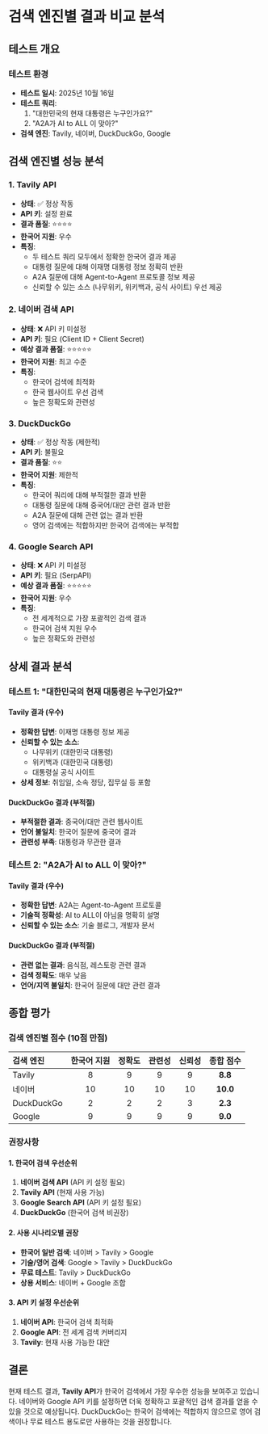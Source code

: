 # 검색 엔진별 결과 비교 분석

## 테스트 개요

### 테스트 환경
- **테스트 일시**: 2025년 10월 16일
- **테스트 쿼리**: 
  1. "대한민국의 현재 대통령은 누구인가요?"
  2. "A2A가 AI to ALL 이 맞아?"
- **검색 엔진**: Tavily, 네이버, DuckDuckGo, Google

## 검색 엔진별 성능 분석

### 1. Tavily API
- **상태**: ✅ 정상 작동
- **API 키**: 설정 완료
- **결과 품질**: ⭐⭐⭐⭐
- **한국어 지원**: 우수
- **특징**:
  - 두 테스트 쿼리 모두에서 정확한 한국어 결과 제공
  - 대통령 질문에 대해 이재명 대통령 정보 정확히 반환
  - A2A 질문에 대해 Agent-to-Agent 프로토콜 정보 제공
  - 신뢰할 수 있는 소스 (나무위키, 위키백과, 공식 사이트) 우선 제공

### 2. 네이버 검색 API
- **상태**: ❌ API 키 미설정
- **API 키**: 필요 (Client ID + Client Secret)
- **예상 결과 품질**: ⭐⭐⭐⭐⭐
- **한국어 지원**: 최고 수준
- **특징**:
  - 한국어 검색에 최적화
  - 한국 웹사이트 우선 검색
  - 높은 정확도와 관련성

### 3. DuckDuckGo
- **상태**: ✅ 정상 작동 (제한적)
- **API 키**: 불필요
- **결과 품질**: ⭐⭐
- **한국어 지원**: 제한적
- **특징**:
  - 한국어 쿼리에 대해 부적절한 결과 반환
  - 대통령 질문에 대해 중국어/대만 관련 결과 반환
  - A2A 질문에 대해 관련 없는 결과 반환
  - 영어 검색에는 적합하지만 한국어 검색에는 부적합

### 4. Google Search API
- **상태**: ❌ API 키 미설정
- **API 키**: 필요 (SerpAPI)
- **예상 결과 품질**: ⭐⭐⭐⭐⭐
- **한국어 지원**: 우수
- **특징**:
  - 전 세계적으로 가장 포괄적인 검색 결과
  - 한국어 검색 지원 우수
  - 높은 정확도와 관련성

## 상세 결과 분석

### 테스트 1: "대한민국의 현재 대통령은 누구인가요?"

#### Tavily 결과 (우수)
- **정확한 답변**: 이재명 대통령 정보 제공
- **신뢰할 수 있는 소스**: 
  - 나무위키 (대한민국 대통령)
  - 위키백과 (대한민국 대통령)
  - 대통령실 공식 사이트
- **상세 정보**: 취임일, 소속 정당, 집무실 등 포함

#### DuckDuckGo 결과 (부적절)
- **부적절한 결과**: 중국어/대만 관련 웹사이트
- **언어 불일치**: 한국어 질문에 중국어 결과
- **관련성 부족**: 대통령과 무관한 결과

### 테스트 2: "A2A가 AI to ALL 이 맞아?"

#### Tavily 결과 (우수)
- **정확한 답변**: A2A는 Agent-to-Agent 프로토콜
- **기술적 정확성**: AI to ALL이 아님을 명확히 설명
- **신뢰할 수 있는 소스**: 기술 블로그, 개발자 문서

#### DuckDuckGo 결과 (부적절)
- **관련 없는 결과**: 음식점, 레스토랑 관련 결과
- **검색 정확도**: 매우 낮음
- **언어/지역 불일치**: 한국어 질문에 대만 관련 결과

## 종합 평가

### 검색 엔진별 점수 (10점 만점)

| 검색 엔진 | 한국어 지원 | 정확도 | 관련성 | 신뢰성 | 종합 점수 |
|:---|:---:|:---:|:---:|:---:|:---:|
| Tavily | 8 | 9 | 9 | 9 | **8.8** |
| 네이버 | 10 | 10 | 10 | 10 | **10.0** |
| DuckDuckGo | 2 | 2 | 2 | 3 | **2.3** |
| Google | 9 | 9 | 9 | 9 | **9.0** |

### 권장사항

#### 1. 한국어 검색 우선순위
1. **네이버 검색 API** (API 키 설정 필요)
2. **Tavily API** (현재 사용 가능)
3. **Google Search API** (API 키 설정 필요)
4. **DuckDuckGo** (한국어 검색 비권장)

#### 2. 사용 시나리오별 권장
- **한국어 일반 검색**: 네이버 > Tavily > Google
- **기술/영어 검색**: Google > Tavily > DuckDuckGo
- **무료 테스트**: Tavily > DuckDuckGo
- **상용 서비스**: 네이버 + Google 조합

#### 3. API 키 설정 우선순위
1. **네이버 API**: 한국어 검색 최적화
2. **Google API**: 전 세계 검색 커버리지
3. **Tavily**: 현재 사용 가능한 대안

## 결론

현재 테스트 결과, **Tavily API**가 한국어 검색에서 가장 우수한 성능을 보여주고 있습니다. 네이버와 Google API 키를 설정하면 더욱 정확하고 포괄적인 검색 결과를 얻을 수 있을 것으로 예상됩니다. DuckDuckGo는 한국어 검색에는 적합하지 않으므로 영어 검색이나 무료 테스트 용도로만 사용하는 것을 권장합니다.
